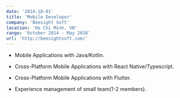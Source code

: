 ```yaml
---
date: '2014-10-01'
title: 'Mobile Developer'
company: 'Beesight Soft'
location: 'Ho Chi Minh, VN'
range: 'October 2014 - May 2018'
url: 'http://beesightsoft.com/'
---
```


- Mobile Applications with Java/Kotlin.

- Cross-Platform Mobile Applications with React Native/Typescript.

- Cross-Platform Mobile Applications with Flutter.

- Experience management of small team(1-2 members).
